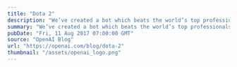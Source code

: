 ```yaml
---
title: "Dota 2"
description: "We’ve created a bot which beats the world’s top professionals at 1v1 matches of Dota 2 under standard tournament rules. The bot learned the game from scratch by self-play, and does not use imitation learning or tree search. This is a step towards building AI systems which accomplish well-defined goals in messy, complicated situations involving real humans."
summary: "We’ve created a bot which beats the world’s top professionals at 1v1 matches of Dota 2 under standard tournament rules. The bot learned the game from scratch by self-play, and does not use imitation learning or tree search. This is a step towards building AI systems which accomplish well-defined goals in messy, complicated situations involving real humans."
pubDate: "Fri, 11 Aug 2017 07:00:00 GMT"
source: "OpenAI Blog"
url: "https://openai.com/blog/dota-2"
thumbnail: "/assets/openai_logo.png"
---
```



